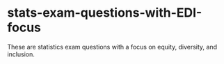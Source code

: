 # stats-exam-questions-with-EDI-focus
These are statistics exam questions with a focus on equity, diversity, and inclusion.

